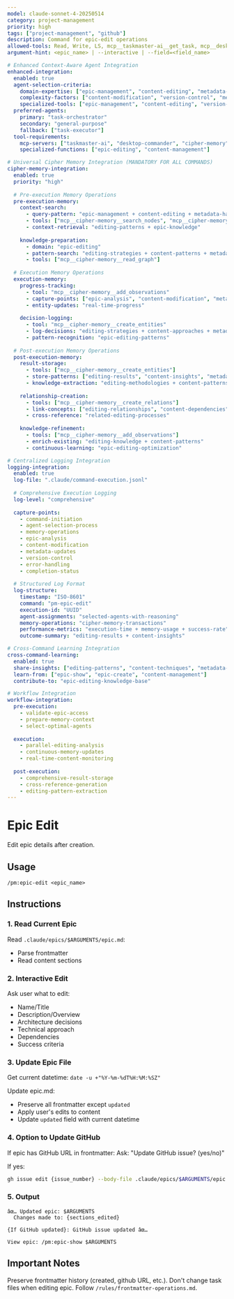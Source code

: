 ```yaml
---
model: claude-sonnet-4-20250514
category: project-management
priority: high
tags: ["project-management", "github"]
description: Command for epic-edit operations
allowed-tools: Read, Write, LS, mcp__taskmaster-ai__get_task, mcp__desktop-commander__read_file
argument-hint: <epic_name> | --interactive | --field=<field_name>

# Enhanced Context-Aware Agent Integration
enhanced-integration:
  enabled: true
  agent-selection-criteria:
    domain-expertise: ["epic-management", "content-editing", "metadata-handling"]
    complexity-factors: ["content-modification", "version-control", "metadata-preservation"]
    specialized-tools: ["epic-management", "content-editing", "version-control"]
  preferred-agents:
    primary: "task-orchestrator"
    secondary: "general-purpose"
    fallback: ["task-executor"]
  tool-requirements:
    mcp-servers: ["taskmaster-ai", "desktop-commander", "cipher-memory"]
    specialized-functions: ["epic-editing", "content-management"]

# Universal Cipher Memory Integration (MANDATORY FOR ALL COMMANDS)
cipher-memory-integration:
  enabled: true
  priority: "high"
  
  # Pre-execution Memory Operations
  pre-execution-memory:
    context-search:
      - query-pattern: "epic-management + content-editing + metadata-handling"
      - tools: ["mcp__cipher-memory__search_nodes", "mcp__cipher-memory__open_nodes"]
      - context-retrieval: "editing-patterns + epic-knowledge"
    
    knowledge-preparation:
      - domain: "epic-editing"
      - pattern-search: "editing-strategies + content-patterns + metadata-techniques"
      - tools: ["mcp__cipher-memory__read_graph"]
  
  # Execution Memory Operations
  execution-memory:
    progress-tracking:
      - tool: "mcp__cipher-memory__add_observations"
      - capture-points: ["epic-analysis", "content-modification", "metadata-updates"]
      - entity-updates: "real-time-progress"
    
    decision-logging:
      - tool: "mcp__cipher-memory__create_entities"
      - log-decisions: "editing-strategies + content-approaches + metadata-decisions"
      - pattern-recognition: "epic-editing-patterns"
  
  # Post-execution Memory Operations
  post-execution-memory:
    result-storage:
      - tools: ["mcp__cipher-memory__create_entities"]
      - store-patterns: ["editing-results", "content-insights", "metadata-techniques"]
      - knowledge-extraction: "editing-methodologies + content-patterns"
    
    relationship-creation:
      - tools: ["mcp__cipher-memory__create_relations"]
      - link-concepts: ["editing-relationships", "content-dependencies", "metadata-connections"]
      - cross-reference: "related-editing-processes"
    
    knowledge-refinement:
      - tools: ["mcp__cipher-memory__add_observations"]
      - enrich-existing: "editing-knowledge + content-patterns"
      - continuous-learning: "epic-editing-optimization"

# Centralized Logging Integration
logging-integration:
  enabled: true
  log-file: ".claude/command-execution.jsonl"
  
  # Comprehensive Execution Logging
  log-level: "comprehensive"
  
  capture-points:
    - command-initiation
    - agent-selection-process
    - memory-operations
    - epic-analysis
    - content-modification
    - metadata-updates
    - version-control
    - error-handling
    - completion-status
  
  # Structured Log Format
  log-structure:
    timestamp: "ISO-8601"
    command: "pm-epic-edit"
    execution-id: "UUID"
    agent-assignments: "selected-agents-with-reasoning"
    memory-operations: "cipher-memory-transactions"
    performance-metrics: "execution-time + memory-usage + success-rate"
    outcome-summary: "editing-results + content-insights"

# Cross-Command Learning Integration
cross-command-learning:
  enabled: true
  share-insights: ["editing-patterns", "content-techniques", "metadata-strategies"]
  learn-from: ["epic-show", "epic-create", "content-management"]
  contribute-to: "epic-editing-knowledge-base"

# Workflow Integration
workflow-integration:
  pre-execution:
    - validate-epic-access
    - prepare-memory-context
    - select-optimal-agents
  
  execution:
    - parallel-editing-analysis
    - continuous-memory-updates
    - real-time-content-monitoring
  
  post-execution:
    - comprehensive-result-storage
    - cross-reference-generation
    - editing-pattern-extraction
---
```


# Epic Edit

Edit epic details after creation.

## Usage
```
/pm:epic-edit <epic_name>
```

## Instructions

### 1. Read Current Epic

Read `.claude/epics/$ARGUMENTS/epic.md`:
- Parse frontmatter
- Read content sections

### 2. Interactive Edit

Ask user what to edit:
- Name/Title
- Description/Overview
- Architecture decisions
- Technical approach
- Dependencies
- Success criteria

### 3. Update Epic File

Get current datetime: `date -u +"%Y-%m-%dT%H:%M:%SZ"`

Update epic.md:
- Preserve all frontmatter except `updated`
- Apply user's edits to content
- Update `updated` field with current datetime

### 4. Option to Update GitHub

If epic has GitHub URL in frontmatter:
Ask: "Update GitHub issue? (yes/no)"

If yes:
```bash
gh issue edit {issue_number} --body-file .claude/epics/$ARGUMENTS/epic.md
```

### 5. Output

```
âœ… Updated epic: $ARGUMENTS
  Changes made to: {sections_edited}
  
{If GitHub updated}: GitHub issue updated âœ…

View epic: /pm:epic-show $ARGUMENTS
```

## Important Notes

Preserve frontmatter history (created, github URL, etc.).
Don't change task files when editing epic.
Follow `/rules/frontmatter-operations.md`.


